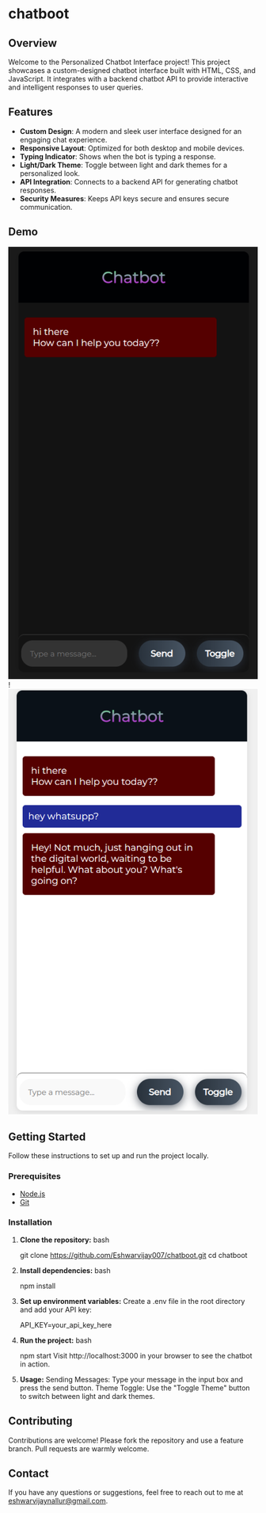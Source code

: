 # chatboot


## Overview

Welcome to the Personalized Chatbot Interface project! This project showcases a custom-designed chatbot interface built with HTML, CSS, and JavaScript. It integrates with a backend chatbot API to provide interactive and intelligent responses to user queries.

## Features

- **Custom Design**: A modern and sleek user interface designed for an engaging chat experience.
- **Responsive Layout**: Optimized for both desktop and mobile devices.
- **Typing Indicator**: Shows when the bot is typing a response.
- **Light/Dark Theme**: Toggle between light and dark themes for a personalized look.
- **API Integration**: Connects to a backend API for generating chatbot responses.
- **Security Measures**: Keeps API keys secure and ensures secure communication.

## Demo

![Chatbot Demo](public/demo1.png)   !![Chatbot Demo3](public/demo3.png)

## Getting Started

Follow these instructions to set up and run the project locally.

### Prerequisites

- [Node.js](https://nodejs.org/)
- [Git](https://git-scm.com/)

### Installation

1. **Clone the repository:**
bash

   git clone https://github.com/Eshwarvijay007/chatboot.git
   cd chatboot

2. **Install dependencies:**
bash

   npm install

4. **Set up environment variables:**
    Create a .env file in the root directory and add your API key:

    API_KEY=your_api_key_here

5. **Run the project:**
bash

   npm start
   Visit http://localhost:3000 in your browser to see the chatbot in action.

7. **Usage:**
    Sending Messages: Type your message in the input box and press the send button.
    Theme Toggle: Use the "Toggle Theme" button to switch between light and dark themes.

## Contributing
Contributions are welcome! Please fork the repository and use a feature branch. Pull requests are warmly welcome.

## Contact
If you have any questions or suggestions, feel free to reach out to me at eshwarvijaynallur@gmail.com.
